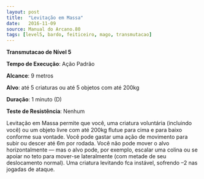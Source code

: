 ```yaml
---
layout: post
title:  "Levitação em Massa"
date:   2016-11-09
source: Manual do Arcano.80
tags: [level5, bardo, feiticeiro, mago, transmutacao]
---
```


**Transmutacao de Nível 5**

**Tempo de Execução**: Ação Padrão

**Alcance**: 9 metros

**Alvo**: até 5 criaturas ou até 5 objetos com até 200kg

**Duração**: 1 minuto (D)

**Teste de Resistência**: Nenhum

Levitação em Massa permite que você, uma criatura voluntária (incluindo você) ou um objeto livre com até 200kg ﬂutue para cima e para baixo conforme sua vontade. Você pode gastar uma ação de movimento para subir ou descer até 6m por rodada. Você não pode mover o alvo horizontalmente — mas o alvo pode, por exemplo,
escalar uma colina ou se apoiar no teto para mover-se lateralmente (com metade de seu deslocamento normal). Uma criatura levitando fca instável, sofrendo –2 nas jogadas de ataque.